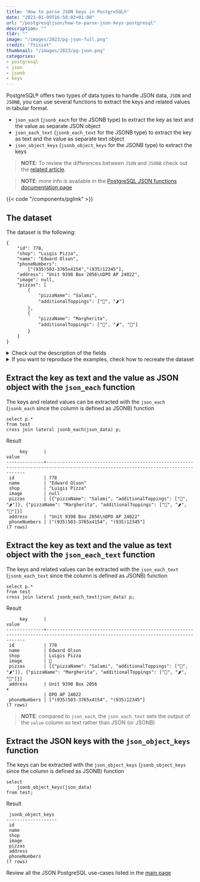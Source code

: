 ```yaml
---
title: 'How to parse JSON keys in PostgreSQL®'
date: "2023-01-09T16:58:02+01:00"
url: "/postgresqljson/how-to-parse-json-keys-postgresql"
description: ""
tldr: ""
image: "/images/2023/pg-json-full.png"
credit: "ftisiot"
thumbnail: "/images/2023/pg-json.png"
categories:
- postgresql
- json
- jsonb
- keys
---
```


PostgreSQL® offers two types of data types to handle JSON data, `JSON` and `JSONB`, you can use several functions to extract the keys and related values in tabular format.

<!--more-->

* `json_each` (`jsonb_each` for the JSONB type) to extract the key as text and the value as separate JSON object
* `json_each_text` (`jsonb_each_text` for the JSONB type) to extract the key as text and the value as separate text object
* `json_object_keys` (`jsonb_object_keys` for the JSONB type) to extract the keys

> **NOTE**: To review the differences between `JSON` and `JSONB` check out the [related article](/postgresqljson/what-are-the-differences-json-jsonb-postgresql).

> **NOTE**: more info is available in the [PostgreSQL JSON functions documentation page](https://www.postgresql.org/docs/current/functions-json.html)

{{< code "/components/pglink" >}}

## The dataset

The dataset is the following:

```
{
    "id": 778,
    "shop": "Luigis Pizza",
    "name": "Edward Olson",
    "phoneNumbers":
        ["(935)503-3765x4154","(935)12345"],
    "address": "Unit 9398 Box 2056\nDPO AP 24022",
    "image": null,
    "pizzas": [
        {
            "pizzaName": "Salami",
            "additionalToppings": ["🥓", "🌶️"]
        },
        {
            "pizzaName": "Margherita",
            "additionalToppings": ["🍌", "🌶️", "🍍"]
        }
    ]
}
```

<details>
  <summary>Check out the description of the fields</summary>
The following examples use a pizza order dataset with an order having:

* `id`: 778
* `shop`: "Luigis Pizza"
* `name`: "Edward Olson"
* `phoneNumbers`:["(935)503-3765x4154","(935)12345"]
* `address`: "Unit 9398 Box 2056\nDPO AP 24022"
* `image`: null
* and two pizzas contained in the `pizzas` item:

```
[
    {
        "pizzaName": "Salami",
        "additionalToppings": ["🥓", "🌶️"]
    },
    {
        "pizzaName": "Margherita",
        "additionalToppings": ["🍌", "🌶️", "🍍"]
    }
]
```
</details>
<details>
  <summary>If you want to reproduce the examples, check how to recreate the dataset</summary>

It can be recreated with the following script:

```
create table test(id serial, json_data jsonb);

insert into test(json_data) values (
'{
    "id": 778,
    "shop": "Luigis Pizza",
    "name": "Edward Olson",
    "phoneNumbers":
        ["(935)503-3765x4154","(935)12345"],
    "address": "Unit 9398 Box 2056\nDPO AP 24022",
    "image": null,
    "pizzas": [
        {
            "pizzaName": "Salami",
            "additionalToppings": ["🥓", "🌶️"]
        },
        {
            "pizzaName": "Margherita",
            "additionalToppings": ["🍌", "🌶️", "🍍"]
        }
    ]
}');
```

</details>

## Extract the key as text and the value as JSON object with the `json_each` function

The keys and related values can be extracted with the `json_each` (`jsonb_each` since the column is defined as JSONB) function

```
select p.*
from test 
cross join lateral jsonb_each(json_data) p;
```

Result

```
     key      |                                                               value
--------------+------------------------------------------------------------------------------------------------------------------------------------
 id           | 778
 name         | "Edward Olson"
 shop         | "Luigis Pizza"
 image        | null
 pizzas       | [{"pizzaName": "Salami", "additionalToppings": ["🥓", "🌶️"]}, {"pizzaName": "Margherita", "additionalToppings": ["🍌", "🌶️", "🍍"]}]
 address      | "Unit 9398 Box 2056\nDPO AP 24022"
 phoneNumbers | ["(935)503-3765x4154", "(935)12345"]
(7 rows)
```

## Extract the key as text and the value as text object with the `json_each_text` function

The keys and related values can be extracted with the `json_each_text` (`jsonb_each_text` since the column is defined as JSONB) function

```
select p.*
from test 
cross join lateral jsonb_each_text(json_data) p;
```

Result

```
     key      |                                                               value
--------------+------------------------------------------------------------------------------------------------------------------------------------
 id           | 778
 name         | Edward Olson
 shop         | Luigis Pizza
 image        | 👻
 pizzas       | [{"pizzaName": "Salami", "additionalToppings": ["🥓", "🌶️"]}, {"pizzaName": "Margherita", "additionalToppings": ["🍌", "🌶️", "🍍"]}]
 address      | Unit 9398 Box 2056                                                                                                                +
              | DPO AP 24022
 phoneNumbers | ["(935)503-3765x4154", "(935)12345"]
(7 rows)
```

> **NOTE**: compared to `json_each`, the `json_each_text` sets the output of the `value` column as text rather than JSON (or JSONB)

## Extract the JSON keys with the `json_object_keys` function

The keys can be extracted with the `json_object_keys` (`jsonb_object_keys` since the column is defined as JSONB) function

```
select 
    jsonb_object_keys(json_data) 
from test;
```

Result

```
 jsonb_object_keys
-------------------
 id
 name
 shop
 image
 pizzas
 address
 phoneNumbers
(7 rows)
```

Review all the JSON PostgreSQL use-cases listed in the [main page](/postgresqljson/main)